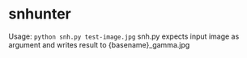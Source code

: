 # snhunter
Usage: `python snh.py test-image.jpg`
snh.py expects input image as argument and writes result to {basename}_gamma.jpg
